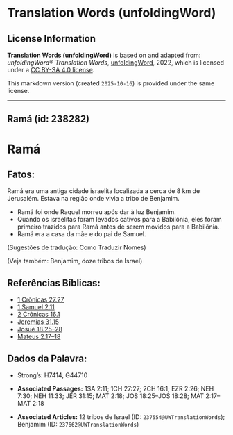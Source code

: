 # Translation Words (unfoldingWord)

## License Information

**Translation Words (unfoldingWord)** is based on and adapted from: _unfoldingWord® Translation Words_, [unfoldingWord](https://unfoldingword.org/utw), 2022, which is licensed under a [CC BY-SA 4.0 license](https://creativecommons.org/licenses/by-sa/4.0/legalcode.en).

This markdown version (created `2025-10-16`) is provided under the same license.



--------------------------------

## Ramá (id: 238282)

Ramá
====

Fatos:
------

Ramá era uma antiga cidade israelita localizada a cerca de 8 km de Jerusalém. Estava na região onde vivia a tribo de Benjamim.

* Ramá foi onde Raquel morreu após dar à luz Benjamim.
* Quando os israelitas foram levados cativos para a Babilônia, eles foram primeiro trazidos para Ramá antes de serem movidos para a Babilônia.
* Ramá era a casa da mãe e do pai de Samuel.

(Sugestões de tradução: Como Traduzir Nomes)

(Veja também: Benjamim, doze tribos de Israel)

Referências Bíblicas:
---------------------

* [1 Crônicas 27\.27](https://ref.ly/1Chr27:27)
* [1 Samuel 2\.11](https://ref.ly/1Sam2:11)
* [2 Crônicas 16\.1](https://ref.ly/2Chr16:1)
* [Jeremias 31\.15](https://ref.ly/Jer31:15)
* [Josué 18\.25–28](https://ref.ly/Josh18:25-Josh18:28)
* [Mateus 2\.17–18](https://ref.ly/Matt2:17-Matt2:18)

Dados da Palavra:
-----------------

* Strong’s: H7414, G44710

* **Associated Passages:** 1SA 2:11; 1CH 27:27; 2CH 16:1; EZR 2:26; NEH 7:30; NEH 11:33; JER 31:15; MAT 2:18; JOS 18:25–JOS 18:28; MAT 2:17–MAT 2:18
* **Associated Articles:** 12 tribos de Israel (ID: `237554@UWTranslationWords`); Benjamim (ID: `237662@UWTranslationWords`)

